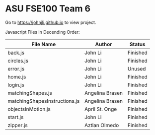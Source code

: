 ASU FSE100 Team 6
====================

Go to https://johnjli.github.io to view project.

Javascript Files in Decending Order: 

File Name | Author | Status
----------|--------|--------
back.js | John Li | Finished
circles.js | John Li | Finished
error.js | John Li | Unused
home.js | John Li | Finished
login.js | John Li | Finished
matchingShapes.js | Angelina Brasen | Finished
matchingShapesInstructions.js | Angelina Brasen | Finished
objectsInMotion.js | April St. Onge | Finished
start.js | John Li | Finished
zipper.js | Aztlan Olmedo | Finished
